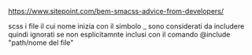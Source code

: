 https://www.sitepoint.com/bem-smacss-advice-from-developers/


scss
	i file il cui nome inizia con il simbolo _ sono considerati da includere 
	quindi ignorati se non esplicitamnte inclusi con il comando @include "path/nome del file"